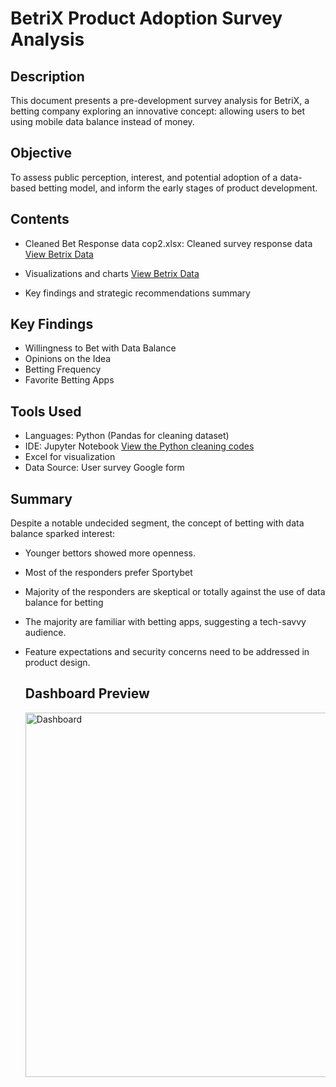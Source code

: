 # BetriX Product Adoption Survey Analysis
## Description
This document presents a pre-development survey analysis for BetriX, a betting company exploring an innovative concept: allowing users to bet using mobile data balance instead of money.
## Objective
To assess public perception, interest, and potential adoption of a data-based betting model, and inform the early stages of product development.
## Contents
- Cleaned Bet Response data cop2.xlsx: Cleaned survey response data
[View Betrix Data](https://github.com/melvix04/BetriX-Dashboard/blob/main/BetriX%20Data%20Dashboard.xlsx)

- Visualizations and charts  [View Betrix Data](https://github.com/melvix04/BetriX-Dashboard/blob/main/BetriX%20Data%20Dashboard.xlsx)   
- Key findings and strategic recommendations summary

## Key Findings
- Willingness to Bet with Data Balance
- Opinions on the Idea
- Betting Frequency
- Favorite Betting Apps
## Tools Used
- Languages: Python (Pandas for cleaning dataset)
- IDE: Jupyter Notebook [View the Python cleaning codes](https://github.com/melvix04/BetriX-Dashboard/blob/main/BetX.ipynb)  
- Excel for visualization
- Data Source: User survey Google form
## Summary
Despite a notable undecided segment, the concept of betting with data balance sparked interest:
- Younger bettors showed more openness.
- Most of the responders prefer Sportybet
- Majority of the responders are skeptical or totally against the use of data balance for betting
- The majority are familiar with betting apps, suggesting a tech-savvy audience.
- Feature expectations and security concerns need to be addressed in product design.

  ## Dashboard Preview
  <img width="583" alt="Dashboard" src="https://github.com/user-attachments/assets/f06b8e8d-a08b-442b-b2b6-727186890af6" />

  
